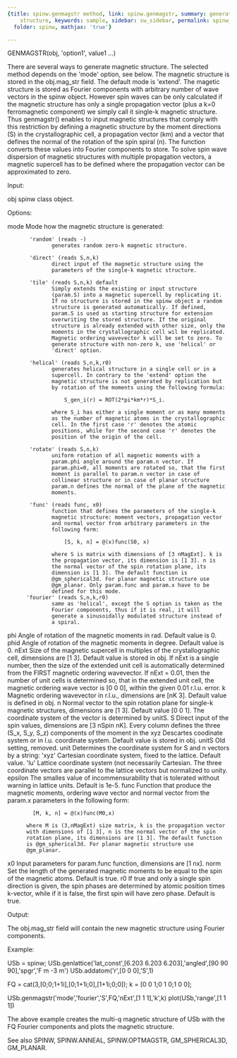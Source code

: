 ```yaml
---
{title: spinw.genmagstr method, link: spinw.genmagstr, summary: generates magnetic
    structure, keywords: sample, sidebar: sw_sidebar, permalink: spinw_genmagstr.html,
  folder: spinw, mathjax: 'true'}

---
```

 
GENMAGSTR(obj, 'option1', value1 ...)
 
There are several ways to generate magnetic structure. The selected
method depends on the 'mode' option, see below. The magnetic structure is
stored in the obj.mag_str field. The default mode is 'extend'. The
magetic structure is stored as Fourier components with arbitrary number
of wave vectors in the spinw object. However spin waves can be only
calculated if the magnetic structure has only a single propagation vector
(plus a k=0 ferromagnetic component) we simply call it single-k magnetic
structure. Thus genmagstr() enables to input magnetic structures that
comply with this restriction by defining a magnetic structure by the
moment directions (S) in the crystallographic cell, a propagation vector
(km) and a vector that defines the normal of the rotation of the spin
spiral (n). The function converts these values into Fourier components to
store. To solve spin wave dispersion of magnetic structures with multiple
propagation vectors, a magnetic supercell has to be defined where the
propagation vector can be approximated to zero.
 
Input:
 
obj       spinw class object.
 
Options:
 
mode       Mode how the magnetic structure is generated:
 
           'random' (reads -)
                  generates random zero-k magnetic structure.
 
           'direct' (reads S,n,k)
                  direct input of the magnetic structure using the 
                  parameters of the single-k magnetic structure.
 
           'tile' (reads S,n,k) default
                  Simply extends the existing or input structure
                  (param.S) into a magnetic supercell by replicating it.
                  If no structure is stored in the spinw object a random
                  structure is generated automatically. If defined,
                  param.S is used as starting structure for extension
                  overwriting the stored structure. If the original
                  structure is already extended with other size, only the
                  moments in the crystallographic cell wil be replicated.
                  Magnetic ordering wavevector k will be set to zero. To
                  generate structure with non-zero k, use 'helical' or
                  'direct' option.
 
           'helical' (reads S,n,k,r0)
                  generates helical structure in a single cell or in a
                  supercell. In contrary to the 'extend' option the
                  magnetic structure is not generated by replication but
                  by rotation of the moments using the following formula:
 
                      S_gen_i(r) = ROT(2*pi*km*r)*S_i.
 
                  where S_i has either a single moment or as many moments
                  as the number of magnetic atoms in the crystallographic
                  cell. In the first case 'r' denotes the atomic
                  positions, while for the second case 'r' denotes the
                  position of the origin of the cell.
 
           'rotate' (reads S,n,k)
                  uniform rotation of all magnetic moments with a
                  param.phi angle around the param.n vector. If
                  param.phi=0, all moments are rotated so, that the first
                  moment is parallel to param.n vector in case of
                  collinear structure or in case of planar structure
                  param.n defines the normal of the plane of the magnetic
                  moments.
 
           'func' (reads func, x0)
                  function that defines the parameters of the single-k
                  magnetic structure: moment vectors, propagation vector
                  and normal vector from arbitrary parameters in the
                  following form:
 
                      [S, k, n] = @(x)func(S0, x)
 
                  where S is matrix with dimensions of [3 nMagExt]. k is
                  the propagation vector, its dimension is [1 3]. n is
                  the normal vector of the spin rotation plane, its
                  dimension is [1 3]. The default function is
                  @gm_spherical3d. For planar magnetic structure use
                  @gm_planar. Only param.func and param.x have to be
                  defined for this mode.
          'fourier' (reads S,n,k,r0)
                  same as 'helical', except the S option is taken as the
                  Fourier components, thus if it is real, it will
                  generate a sinusoidally modulated structure instead of
                  a spiral.
 
phi       Angle of rotation of the magnetic moments in rad. Default
          value is 0.
phid      Angle of rotation of the magnetic moments in degree. Default
          value is 0.
nExt      Size of the magnetic supercell in multiples of the
          crystallographic cell, dimensions are [1 3]. Default value is
          stored in obj. If nExt is a single number, then the size of the
          extended unit cell is automatically determined from the FIRST
          magnetic ordering wavevector. If nExt = 0.01, then the number
          of unit cells is determined so, that in the extended unit cell,
          the magnetic ordering wave vector is [0 0 0], within the given
          0.01 r.l.u. error.
k         Magnetic ordering wavevector in r.l.u., dimensions are [nK 3].
          Default value is defined in obj.
n         Normal vector to the spin rotation plane for single-k magnetic
          structures, dimensions are [1 3]. Default value [0 0 1]. The
          coordinate system of the vector is determined by unitS.
S         Direct input of the spin values, dimensions are [3 nSpin nK].
          Every column defines the three (S_x, S_y, S_z) components of
          the moment in the xyz Descartes coodinate system or in l.u.
          coordinate system. Default value is stored in obj.
unitS     Old setting, removed.
unit      Determines the coordinate system for S and n vectors by a
          string:
              'xyz'   Cartesian coordinate system, fixed to the lattice.
                      Default value.
              'lu' 	Lattice coordinate system (not necessarily
                      Cartesian. The three coordinate vectors are
                      parallel to the lattice vectors but normalized to
                      unity.
epsilon   The smalles value of incommensurability that is
          tolerated without warning in lattice units. Default is 1e-5.
func      Function that produce the magnetic moments, ordering wave
          vector and normal vector from the param.x parameters in the
          following form:
 
            [M, k, n] = @(x)func(M0,x)
 
          where M is (3,nMagExt) size matrix, k is the propagation vector
          with dimensions of [1 3], n is the normal vector of the spin
          rotation plane, its dimensions are [1 3]. The default function
          is @gm_spherical3d. For planar magnetic structure use
          @gm_planar.
x0        Input parameters for param.func function, dimensions are
          [1 nx].
norm      Set the length of the generated magnetic moments to be equal to
          the spin of the magnetic atoms. Default is true.
r0        If true and only a single spin direction is given, the spin
          phases are determined by atomic position times k-vector, while
          if it is false, the first spin will have zero phase. Default is
          true.
 
Output:
 
The obj.mag_str field will contain the new magnetic structure using
Fourier components.
 
Example:
 
USb = spinw;
USb.genlattice('lat_const',[6.203 6.203 6.203],'angled',[90 90 90],'spgr','F m -3 m')
USb.addatom('r',[0 0 0],'S',1)
  
FQ = cat(3,[0;0;1+1i],[0;1+1i;0],[1+1i;0;0]);
k  = [0 0 1;0 1 0;1 0 0];
  
USb.genmagstr('mode','fourier','S',FQ,'nExt',[1 1 1],'k',k)
plot(USb,'range',[1 1 1])
 
The above example creates the multi-q magnetic structure of USb with the
FQ Fourier components and plots the magnetic structure.
 
See also SPINW, SPINW.ANNEAL, SPINW.OPTMAGSTR, GM_SPHERICAL3D, GM_PLANAR.
 

